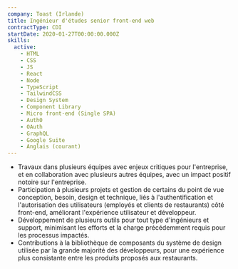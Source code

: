 ```yaml
---
company: Toast (Irlande)
title: Ingénieur d'études senior front-end web
contractType: CDI
startDate: 2020-01-27T00:00:00.000Z
skills:
  active:
    - HTML
    - CSS
    - JS
    - React
    - Node
    - TypeScript
    - TailwindCSS
    - Design System
    - Component Library
    - Micro front-end (Single SPA)
    - Auth0
    - OAuth
    - GraphQL
    - Google Suite
    - Anglais (courant)
---
```


- Travaux dans plusieurs équipes avec enjeux critiques pour l'entreprise, et en collaboration avec plusieurs autres équipes, avec un impact positif notoire sur l'entreprise.
- Participation à plusieurs projets et gestion de certains du point de vue conception, besoin, design et technique, liés à l'authentification et l'autorisation des utilisateurs (employés et clients de restaurants) côté front-end, améliorant l'expérience utilisateur et développeur.
- Développement de plusieurs outils pour tout type d'ingénieurs et support, minimisant les efforts et la charge précédemment requis pour les processus impactés.
- Contributions à la bibliothèque de composants du système de design utilisée par la grande majorité des développeurs, pour une expérience plus consistante entre les produits proposés aux restaurants.
